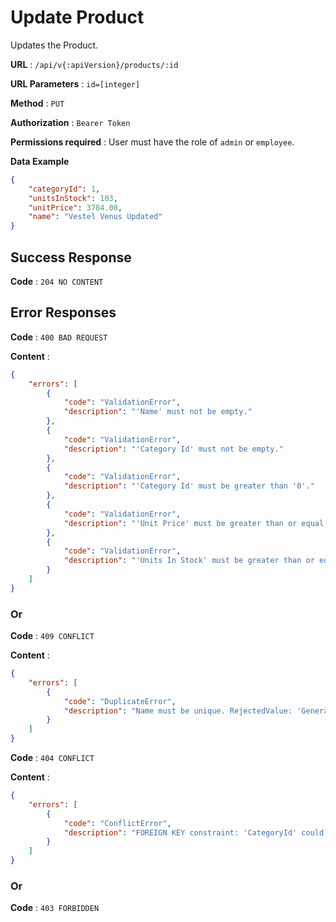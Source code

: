 
# Update Product

Updates the Product.

**URL** : `/api/v{:apiVersion}/products/:id`

**URL Parameters** : `id=[integer]`

**Method** : `PUT`

**Authorization** : `Bearer Token`

**Permissions required** : User must have the role of `admin` or `employee`.

**Data Example**

```json
{
    "categoryId": 1,
    "unitsInStock": 103,
    "unitPrice": 3784.00,
    "name": "Vestel Venus Updated"
}
```

## Success Response

**Code** : `204 NO CONTENT`

## Error Responses

**Code** : `400 BAD REQUEST`

**Content** : 
```json
{
    "errors": [
        {
            "code": "ValidationError",
            "description": "'Name' must not be empty."
        },
        {
            "code": "ValidationError",
            "description": "'Category Id' must not be empty."
        },
        {
            "code": "ValidationError",
            "description": "'Category Id' must be greater than '0'."
        },
        {
            "code": "ValidationError",
            "description": "'Unit Price' must be greater than or equal to '0'."
        },
        {
            "code": "ValidationError",
            "description": "'Units In Stock' must be greater than or equal to '0'."
        }
    ]
}
```

### Or

**Code** : `409 CONFLICT`

**Content** : 
```json
{
    "errors": [
        {
            "code": "DuplicateError",
            "description": "Name must be unique. RejectedValue: 'General Mobile'"
        }
    ]
}
```

**Code** : `404 CONFLICT`

**Content** : 
```json
{
    "errors": [
        {
            "code": "ConflictError",
            "description": "FOREIGN KEY constraint: 'CategoryId' could not be found."
        }
    ]
}
```

### Or

**Code** : `403 FORBIDDEN`
